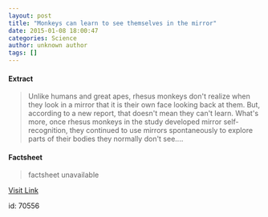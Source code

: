 ```yaml
---
layout: post
title: "Monkeys can learn to see themselves in the mirror"
date: 2015-01-08 18:00:47
categories: Science
author: unknown author
tags: []
---
```



#### Extract
>Unlike humans and great apes, rhesus monkeys don't realize when they look in a mirror that it is their own face looking back at them. But, according to a new report, that doesn't mean they can't learn. What's more, once rhesus monkeys in the study developed mirror self-recognition, they continued to use mirrors spontaneously to explore parts of their bodies they normally don't see....

#### Factsheet
>factsheet unavailable

[Visit Link](http://feeds.sciencedaily.com/~r/sciencedaily/~3/HvZwsn3sk_E/150108130047.htm)

id:   70556
